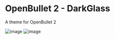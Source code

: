 # OpenBullet 2 - DarkGlass
A theme for OpenBullet 2


![image](https://user-images.githubusercontent.com/50058811/110966146-a8ac6680-835d-11eb-844d-e9bcc11a677b.png)
![image](https://user-images.githubusercontent.com/50058811/110966459-ee692f00-835d-11eb-8f89-21589a5955a5.png)
